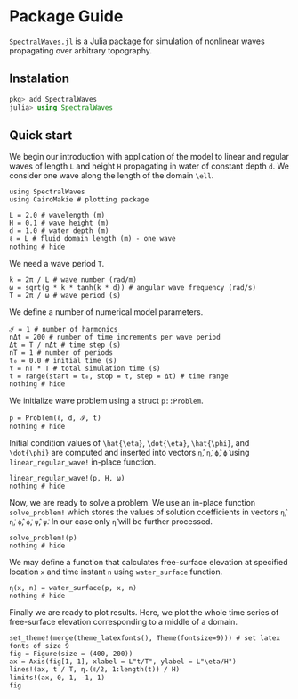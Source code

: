 # Package Guide

[`SpectralWaves.jl`](https://github.com/mcpaprota/SpectralWaves.jl) is a Julia package for simulation of nonlinear waves propagating over arbitrary topography.

## Instalation

```julia
pkg> add SpectralWaves
julia> using SpectralWaves
```

## Quick start

We begin our introduction with application of the model to linear and regular waves of length ``L`` and height ``H`` propagating in water of constant depth ``d``. We consider one wave along the length of the domain ``\ell``. 

```@example 1
using SpectralWaves
using CairoMakie # plotting package

L = 2.0 # wavelength (m)
H = 0.1 # wave height (m)
d = 1.0 # water depth (m)
ℓ = L # fluid domain length (m) - one wave
nothing # hide
```

We need a wave period ``T``.

```@example 1
k = 2π / L # wave number (rad/m)
ω = sqrt(g * k * tanh(k * d)) # angular wave frequency (rad/s)
T = 2π / ω # wave period (s)
```

We define a number of numerical model parameters.

```@example 1
ℐ = 1 # number of harmonics
nΔt = 200 # number of time increments per wave period
Δt = T / nΔt # time step (s)
nT = 1 # number of periods
t₀ = 0.0 # initial time (s)
τ = nT * T # total simulation time (s)
t = range(start = t₀, stop = τ, step = Δt) # time range
nothing # hide
```

We initialize wave problem using a struct `p::Problem`.

```@example 1
p = Problem(ℓ, d, ℐ, t)
nothing # hide
```

Initial condition values of ``\hat{\eta}``, ``\dot{\eta}``, ``\hat{\phi}``, and ``\dot{\phi}`` are computed and inserted into vectors `η̂`, `η̇`, `ϕ̂`, `ϕ̇` using `linear_regular_wave!` in-place function.

```@example 1
linear_regular_wave!(p, H, ω)
nothing # hide
```

Now, we are ready to solve a problem. We use an in-place function `solve_problem!` which stores the values of solution coefficients in vectors `η̂`, `η̇`, `ϕ̂`, `ϕ̇`, `ψ̂`, `ψ̇`. In our case only `η̂` will be further processed.

```@example 1
solve_problem!(p)
nothing # hide
```

We may define a function that calculates free-surface elevation at specified location `x` and time instant `n` using `water_surface` function.

```@example 1
η(x, n) = water_surface(p, x, n)
nothing # hide
```

Finally we are ready to plot results. Here, we plot the whole time series of free-surface elevation corresponding to a middle of a domain.

```@example 1
set_theme!(merge(theme_latexfonts(), Theme(fontsize=9))) # set latex fonts of size 9
fig = Figure(size = (400, 200)) 
ax = Axis(fig[1, 1], xlabel = L"t/T", ylabel = L"\eta/H")
lines!(ax, t / T, η.(ℓ/2, 1:length(t)) / H)
limits!(ax, 0, 1, -1, 1) 
fig
```
